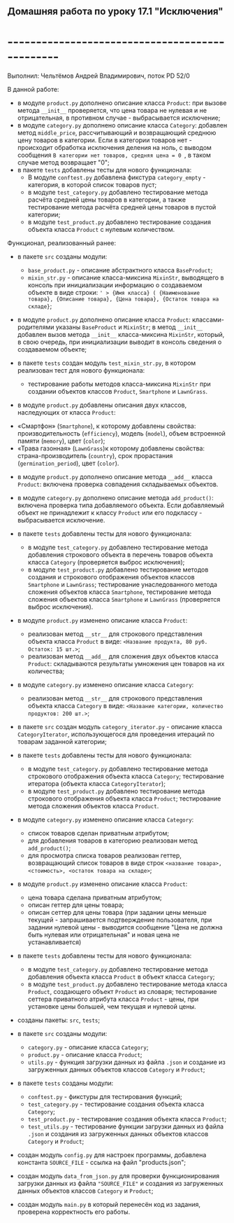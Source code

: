 ## Домашняя работа по уроку 17.1 "Исключения"
# -----------------------------------------------

Выполнил: Чельтёмов Андрей Владимирович, поток PD 52/0

В данной работе:
- в модуле `product.py` дополнено описание класса `Product`: при вызове метода `__init__` проверяется, что цена товара не нулевая и не отрицательная, в противном случае - выбрасывается исключение;
- в модуле `category.py` дополнено описание класса `Category`: добавлен метод `middle_price`, рассчитывающий и возвращающий среднюю цену товаров в категории. Если в категории товаров нет - происходит обработка исключения деления на ноль, с выводом сообщения `В категории нет товаров, средняя цена = 0 `, в таком случае метод возвращает "0";
- в пакете `tests` добавлены тесты для нового функционала:
    * В модуле `conftest.py` добавлена фикстура `category_empty` - категория, в которой список товаров пуст;
    * в модуле `test_category.py` добавлено тестирование метода расчёта средней цены товаров в категории, а также тестирование метода расчёта средней цены товаров в пустой категории;
    * в модуле `test_product.py` добавлено тестирование создания объекта класса `Product` с нулевым количеством.


Функционал, реализованный ранее:
- в пакете `src` созданы модули:
    * `base_product.py` - описание абстрактного класса `BaseProduct`;
    * `mixin_str.py` - описание класса-миксина `MixinStr`, выводящего в консоль при инициализации информацию о создаваемом объекте в виде строки: `' > {Имя класса} ( {Наименование товара}, {Описание товара}, {Цена товара}, {Остаток товара на складе}`;
- в модуле `product.py` дополнено описание класса `Product`: классами-родителями указаны `BaseProduct` и `MixinStr`; в метод `__init__` добавлен вызов метода `__init__` класса-миксина `MixinStr`, который, в свою очередь, при инициализации выводит в консоль сведения о создаваемом объекте;
- в пакете `tests` создан модуль `test_mixin_str.py`, в котором реализован тест для нового функционала:
    * тестирование работы методов класса-миксина `MixinStr` при создании объектов классов `Product`, `Smartphone` и `LawnGrass`. 

- в модуле `product.py` добавлены описания двух классов, наследующих от класса `Product`: 
* «Смартфон» (`Smartphone`), к которому добавлены свойства: производительность (`efficiency`), модель (`model`), объем встроенной памяти (`memory`), цвет (`color`);
* «Трава газонная» (`LawnGrass`)к которому добавлены свойства: страна-производитель (`country`), срок прорастания (`germination_period`), цвет (`color`).
- в модуле `product.py` дополнено описание метода `__add__` класса `Product`: включена проверка совпадения складываемых объектов.
- в модуле `category.py` дополнено описание метода `add_product()`: включена проверка типа добавляемого объекта. Если добавляемый объект не принадлежит к классу `Product` или его подклассу - выбрасывается исключение.
- в пакете `tests` добавлены тесты для нового функционала:
    * в модуле `test_category.py` добавлено тестирование метода добавления строкового объекта в перечень товаров объекта класса `Category` (проверяется выброс исключения);
    * в модуле `test_product.py` добавлено тестирование методов создания и строкового отображения объектов классов `Smartphone` и `LawnGrass`; тестирование унаследованного метода сложения объектов класса `Smartphone`, тестирование метода сложения объектов класса `Smartphone` и `LawnGrass` (проверяется выброс исключения).

 - в модуле `product.py` изменено описание класса `Product`:
    * реализован метод `__str__` для строкового представления объекта класса `Product` в виде: `<Название продукта, 80 руб. Остаток: 15 шт.>`;
    * реализован метод `__add__` для сложения двух объектов класса `Product`: складываются результаты умножения цен товаров на их количества;
- в модуле `category.py` изменено описание класса `Category`:
    * реализован метод `__str__` для строкового представления объекта класса `Category` в виде: `<Название категории, количество продуктов: 200 шт.>`;
- в пакете `src` создан модуль `category_iterator.py` - описание класса `CategoryIterator`, использующегося для проведения итераций по товарам заданной категории;
- в пакете `tests` добавлены тесты для нового функционала:
    * в модуле `test_category.py` добавлено тестирование метода строкового отображения объекта класса `Category`; тестирование итератора (объекта класса `CategoryIterator`);
    * в модуле `test_product.py` добавлено тестирование метода строкового отображения объекта класса `Product`; тестирование метода сложения объектов класса `Product`.

- в модуле `category.py` изменено описание класса `Category`:
    * список товаров сделан приватным атрибутом;
    * для добавления товаров в категорию реализован метод `add_product()`;
    * для просмотра списка товаров реализован геттер, возвращающий список товаров в виде строк `<название товара>, <стоимость>, <остаток товара на складе>`;
- в модуле `product.py` изменено описание класса `Product`:
    * цена товара сделана приватным атрибутом;
    * описан геттер для цены товара;
    * описан сеттер для цены товара (при задании цены меньше текущей - запрашивается подтверждение пользователя, при задании нулевой цены - выводится сообщение "Цена не должна быть нулевая или отрицательная" и новая цена не устанавливается)

- в пакете `tests` добавлены тесты для нового функционала:
    * в модуле `test_category.py` добавлено тестирование метода добавления объекта класса `Product` в объект класса `Category`;
    * в модуле `test_product.py` добавлено тестирование метода класса `Product`, создающего объект `Product` из словаря; тестирование сеттера приватного атрибута класса `Product` - цены, при установке цены большей, чем текущая и нулевой цены.

- созданы пакеты: `src`, `tests`;
- в пакете `src` созданы модули:
    * `category.py` - описание класса `Category`;
    * `product.py` - описание класса `Product`;
    * `utils.py` - функция загрузки данных из файла `.json` и создание из загруженных данных объектов классов `Category` и `Product`;
- в пакете `tests` созданы модули:
    * `conftest.py` - фикстуры для тестирования функций;
    * `test_category.py` - тестирование создания объекта класса `Category`;
    * `test_product.py` - тестирование создания объекта класса `Product`;
    * `test_utils.py` - тестирование функции загрузки данных из файла `.json` и создания из загруженных данных объектов классов `Category` и `Product`;
- создан модуль `config.py` для настроек программы, добавлена константа `SOURCE_FILE` - ссылка на файл "products.json";
- создан модуль `data_from_json.py` для проверки функционирования загрузки данных из файла `"SOURCE_FILE"` и создания из загруженных данных объектов классов `Category` и `Product`;
- создан модуль `main.py` в который перенесён код из задания, проверена корректность его работы.
